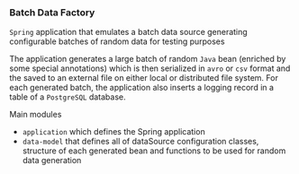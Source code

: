 ### Batch Data Factory

`Spring` application that emulates a batch data source generating 
configurable batches of random data for testing purposes

The application generates a large batch of random `Java` bean
(enriched by some special annotations) which is then serialized
in `avro` or `csv` format and the saved to an external file on either
local or distributed file system. 
For each generated batch, the application also inserts a logging record in a table of a `PostgreSQL` database.

Main modules
* `application` which defines the Spring application
* `data-model` that defines all of dataSource configuration classes, structure of each generated bean
  and functions to be used for random data generation